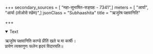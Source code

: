 +++
secondary_sources = [ "महा-सुभाषित-सङ्ग्रहः - 7341",]
meters = [ "आर्या", "आर्या (लोओसे स्छेम)",]
jsonClass = "Subhaashita"
title = "ऋजुरेष पक्षवानिति"

+++

<details open><summary>Text</summary>

ऋजुरेष पक्षवानिति काण्डे प्रीतिं खले च मा कार्षीः।  
प्रायेण त्यक्तगुणः फलेन हृदयं विदारयति॥
</details>
